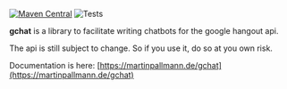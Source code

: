 [![Maven Central](https://img.shields.io/maven-central/v/de.martinpallmann.gchat/gchat-core_2.13.svg)](https://search.maven.org/search?q=g:de.martinpallmann.gchat)
![Tests](https://github.com/martinpallmann/gchat/workflows/Tests/badge.svg)

**gchat** is a library to facilitate writing chatbots for the google hangout api.

The api is still subject to change. So if you use it, do so at you own risk.

Documentation is here: [https://martinpallmann.de/gchat](https://martinpallmann.de/gchat)